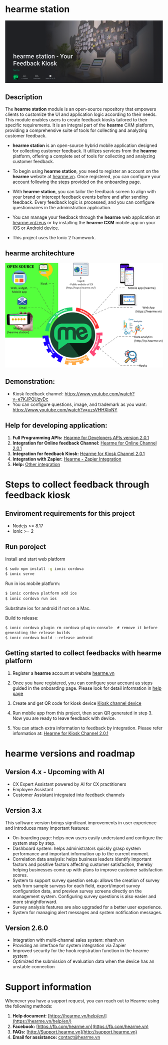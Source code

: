 
# hearme station
[![hearme station](docs/imgs/feedback_kiosk.png)](http://hearme.vn)

## Description

The **hearme station** module is an open-source repository that empowers clients to customize the UI and application logic according to their needs. This module enables users to create feedback kiosks tailored to their specific requirements. It is an integral part of the **hearme** CXM platform, providing a comprehensive suite of tools for collecting and analyzing customer feedback.

- **hearme station** is an open-source hybrid mobile application designed for collecting customer feedback. It utilizes services from the **hearme** platform, offering a complete set of tools for collecting and analyzing customer feedback.

- To begin using **hearme station**, you need to register an account on the **hearme** website at [hearme.vn](https://hearme.vn). Once registered, you can configure your account following the steps provided on the onboarding page.

- With **hearme station**, you can tailor the feedback screen to align with your brand or intercept feedback events before and after sending feedback. Every feedback logic is processed, and you can configure questionnaires in the administration application.

- You can manage your feedback through the **hearme** web application at [hearme.vn/zeus](https://hearme.vn/zeus) or by installing the **hearme CXM** mobile app on your iOS or Android device.

- This project uses the Ionic 2 framework.


## hearme architechture
![hearme architectur](docs/imgs/hearme_components.png)


## Demonstration:
- Kiosk feedback channel: https://www.youtube.com/watch?v=e7KJPQUzvDc
- You can configure questions, image, and trademark as you want: https://www.youtube.com/watch?v=uzsVHHXlpNY

## Help for developing application:

1. **Full Programming APIs:** [Hearme for Developers APIs version 2.0.1](https://hearme.vn/help/statics/hearme_dev_APIs_v2.0.1.pdf)
2. **Integration for Online feedback Channel:** [Hearme for Online Channel 2.0.1](https://hearme.vn/help/statics/hearme_dev_APIs_ONLINE_v2.0.1.pdf)
3. **Integration for feedback Kiosk:** [Hearme for Kiosk Channel 2.0.1](https://hearme.vn/help/statics/hearme_dev_APIs_SYN_v2.0.1.pdf)
4. **Integration with Zapier:** [Hearme - Zapier Integration](https://hearme.vn/help/statics/hearme-zapier-documentation_202208.pdf)
5. **Help:** [Other integration](https://hearme.vn/help/en/integration/)

# Steps to collect feedback through feedback kiosk

## Enviroment requirements for this project
- Nodejs >= 8.17
- Ionic >= 2


## Run poroject

Install and start web platform

```bash
$ sudo npm install -g ionic cordova
$ ionic serve
```

Run in ios mobile platform:

```bash
$ ionic cordova platform add ios
$ ionic cordova run ios
```

Substitute ios for android if not on a Mac.

Build to release:

```
$ ionic cordova plugin rm cordova-plugin-console  # remove it before generating the release builds
$ ionic cordova build --release android
```

## Getting started to collect feedbacks with hearme platform

1. Register a **hearme** account at website [hearme.vn](https://hearme.vn/) 
2. Once you have registered, you can configure your account as steps guided in the onboarding page. Please look for detail information in [help page](https://hearme.vn/help/en/implementation/)

3. Create and get QR code for kiosk device [Kiosk channel device](https://hearme.vn/help/en/admin/#kiosk-survey-channel)
4. Run mobile app from this project, then scan QR generated in step 3. Now you are ready to leave feedback with device.

5. You can attach extra information to feedback by integration. Please refer information at: [Hearme for Kiosk Channel 2.0.1](https://hearme.vn/help/statics/hearme_dev_APIs_SYN_v2.0.1.pdf)


# hearme versions and roadmap

## Version 4.x - Upcoming with AI
- CX Expert Assistant powered by AI for CX practitioners
- Employee Assistant
- Customer Assistant integrated into feedback channels

## Version 3.x
This software version brings significant improvements in user experience and introduces many important features:

- On-boarding page: helps new users easily understand and configure the system step by step.
- Dashboard system: helps administrators quickly grasp system performance and important information up to the current moment.
- Correlation data analysis: helps business leaders identify important factors and positive factors affecting customer satisfaction, thereby helping businesses come up with plans to improve customer satisfaction scores.
- System to support survey question setup: allows the creation of survey sets from sample surveys for each field, export/import survey configuration data, and preview survey screens directly on the management system. Configuring survey questions is also easier and more straightforward.
- Survey analysis features are also upgraded for a better user experience.
- System for managing alert messages and system notification messages.

## Version 2.6.0
- Integration with multi-channel sales system: nhanh.vn
- Providing an interface for system integration via Zapier
- Improved security for the hook registration function in the hearme system
- Optimized the submission of evaluation data when the device has an unstable connection

# Support information

Whenever you have a support request, you can reach out to Hearme using the following methods:

1. **Help document:** [https://hearme.vn/help/en/](https://hearme.vn/help/en/)
2. **Facebook:** [https://fb.com/hearme.vn](https://fb.com/hearme.vn)
3. **FAQs:** [http://Support.hearme.vn](http://support.hearme.vn)
4. **Email for assistance:** [contact@hearme.vn](mailto:contact@hearme.vn)
